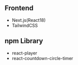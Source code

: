 ## Frontend

- Next.js(React18)
- TailwindCSS

## npm Library

- react-player
- react-countdown-circle-timer
